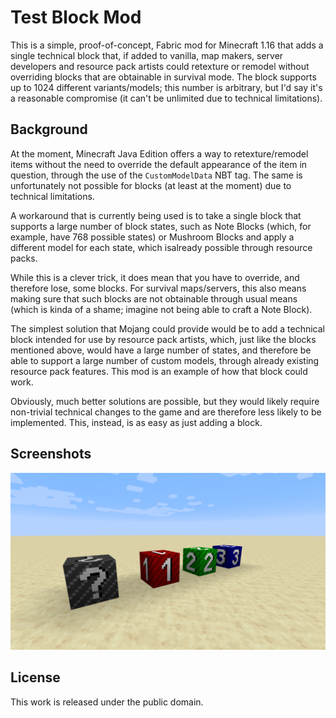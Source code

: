 # Test Block Mod

This is a simple, proof-of-concept, Fabric mod for Minecraft 1.16 that adds a single technical block that, if added to vanilla, map makers, server developers and resource pack artists could retexture or remodel without overriding blocks that are obtainable in survival mode. The block supports up to 1024 different variants/models; this number is arbitrary, but I'd say it's a reasonable compromise (it can't be unlimited due to technical limitations).

## Background

At the moment, Minecraft Java Edition offers a way to retexture/remodel items without the need to override the default appearance of the item in question, through the use of the `CustomModelData` NBT tag. The same is unfortunately not possible for blocks (at least at the moment) due to technical limitations.

A workaround that is currently being used is to take a single block that supports a large number of block states, such as Note Blocks (which, for example, have 768 possible states) or Mushroom Blocks and apply a different model for each state, which isalready possible through resource packs.

While this is a clever trick, it does mean that you have to override, and therefore lose, some blocks. For survival maps/servers, this also means making sure that such blocks are not obtainable through usual means (which is kinda of a shame; imagine not being able to craft a Note Block).

The simplest solution that Mojang could provide would be to add a technical block intended for use by resource pack artists, which, just like the blocks mentioned above, would have a large number of states, and therefore be able to support a large number of custom models, through already existing resource pack features. This mod is an example of how that block could work.

Obviously, much better solutions are possible, but they would likely require non-trivial technical changes to the game and are therefore less likely to be implemented. This, instead, is as easy as just adding a block.

## Screenshots

![Screenshot](sample.png)

## License

This work is released under the public domain.
